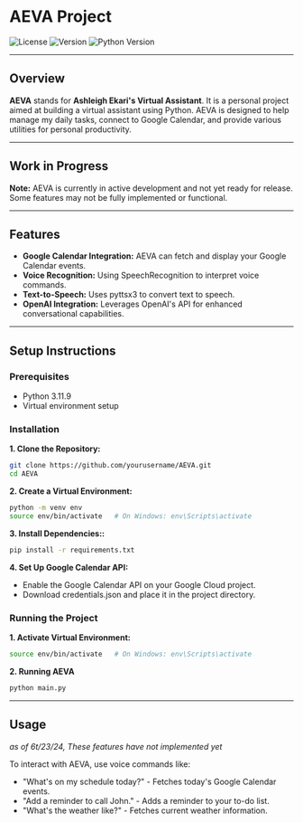 
# AEVA Project
![License](https://img.shields.io/badge/license-Apache%202.0-blue.svg) ![Version](https://img.shields.io/badge/version-0.1.0-blue) ![Python Version](https://img.shields.io/badge/python-3.11.9-blue)

---

## Overview

**AEVA** stands for **Ashleigh Ekari's Virtual Assistant**. It is a personal project aimed at building a virtual assistant using Python. AEVA is designed to help manage my daily tasks, connect to Google Calendar, and provide various utilities for personal productivity.

---

## Work in Progress

**Note:** AEVA is currently in active development and not yet ready for release. Some features may not be fully implemented or functional.

---

## Features

- **Google Calendar Integration:** AEVA can fetch and display your Google Calendar events.
- **Voice Recognition:** Using SpeechRecognition to interpret voice commands.
- **Text-to-Speech:** Uses pyttsx3 to convert text to speech.
- **OpenAI Integration:** Leverages OpenAI's API for enhanced conversational capabilities.

---

## Setup Instructions

### Prerequisites

- Python 3.11.9
- Virtual environment setup

### Installation

**1. Clone the Repository:**

   ```bash
   git clone https://github.com/yourusername/AEVA.git
   cd AEVA
   ```
   
**2. Create a Virtual Environment:**
```bash
python -m venv env
source env/bin/activate   # On Windows: env\Scripts\activate
```

**3. Install Dependencies::**
```bash
pip install -r requirements.txt
```

**4. Set Up Google Calendar API:**

- Enable the Google Calendar API on your Google Cloud project.
- Download credentials.json and place it in the project directory.

### Running the Project

**1. Activate Virtual Environment:**
```bash
source env/bin/activate   # On Windows: env\Scripts\activate
```

**2. Running AEVA**
```bash
python main.py
```
---

## Usage
*as of 6t/23/24, These features have not implemented yet*

 To interact with AEVA, use voice commands like:

- "What's on my schedule today?" - Fetches today's Google Calendar events.
- "Add a reminder to call John." - Adds a reminder to your to-do list.
- "What's the weather like?" - Fetches current weather information.